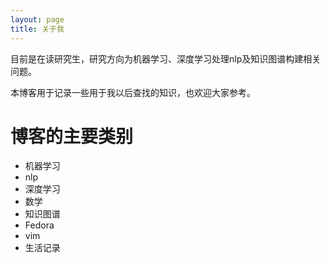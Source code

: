 ```yaml
---
layout: page
title: 关于我 
---
```


目前是在读研究生，研究方向为机器学习、深度学习处理nlp及知识图谱构建相关问题。

本博客用于记录一些用于我以后查找的知识，也欢迎大家参考。


# 博客的主要类别

- 机器学习
- nlp
- 深度学习
- 数学
- 知识图谱
- Fedora
- vim
- 生活记录
